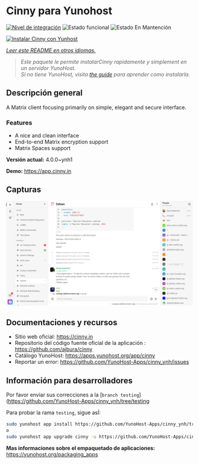 <!--
Este archivo README esta generado automaticamente<https://github.com/YunoHost/apps/tree/master/tools/readme_generator>
No se debe editar a mano.
-->

# Cinny para Yunohost

[![Nivel de integración](https://dash.yunohost.org/integration/cinny.svg)](https://ci-apps.yunohost.org/ci/apps/cinny/) ![Estado funcional](https://ci-apps.yunohost.org/ci/badges/cinny.status.svg) ![Estado En Mantención](https://ci-apps.yunohost.org/ci/badges/cinny.maintain.svg)

[![Instalar Cinny con Yunhost](https://install-app.yunohost.org/install-with-yunohost.svg)](https://install-app.yunohost.org/?app=cinny)

*[Leer este README en otros idiomas.](./ALL_README.md)*

> *Este paquete le permite instalarCinny rapidamente y simplement en un servidor YunoHost.*  
> *Si no tiene YunoHost, visita [the guide](https://yunohost.org/install) para aprender como instalarla.*

## Descripción general

A Matrix client focusing primarily on simple, elegant and secure interface.

### Features

- A nice and clean interface
- End-to-end Matrix encryption support
- Matrix Spaces support


**Versión actual:** 4.0.0~ynh1

**Demo:** <https://app.cinny.in>

## Capturas

![Captura de Cinny](./doc/screenshots/screenshot.png)

## Documentaciones y recursos

- Sitio web oficial: <https://cinny.in>
- Repositorio del código fuente oficial de la aplicación : <https://github.com/ajbura/cinny>
- Catálogo YunoHost: <https://apps.yunohost.org/app/cinny>
- Reportar un error: <https://github.com/YunoHost-Apps/cinny_ynh/issues>

## Información para desarrolladores

Por favor enviar sus correcciones a la [`branch testing`](https://github.com/YunoHost-Apps/cinny_ynh/tree/testing

Para probar la rama `testing`, sigue asÍ:

```bash
sudo yunohost app install https://github.com/YunoHost-Apps/cinny_ynh/tree/testing --debug
o
sudo yunohost app upgrade cinny -u https://github.com/YunoHost-Apps/cinny_ynh/tree/testing --debug
```

**Mas informaciones sobre el empaquetado de aplicaciones:** <https://yunohost.org/packaging_apps>

